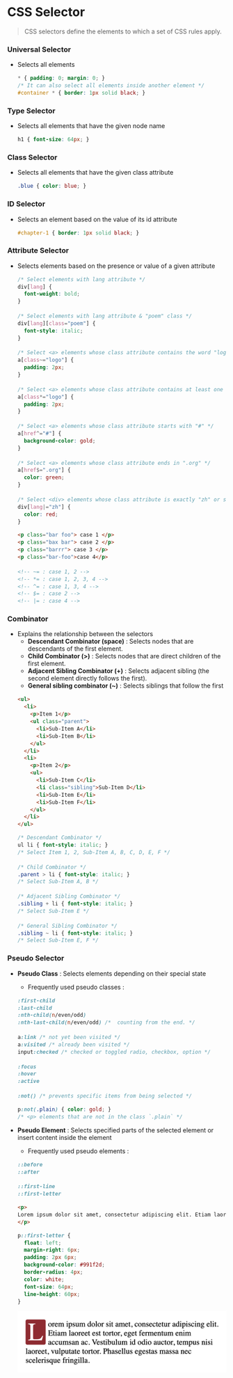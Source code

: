 # CSS Selector

>CSS selectors define the elements to which a set of CSS rules apply.

### Universal Selector
- Selects all elements
  ```css
  * { padding: 0; margin: 0; }
  /* It can also select all elements inside another element */
  #container * { border: 1px solid black; }
  ```

### Type Selector
- Selects all elements that have the given node name
  ```css
  h1 { font-size: 64px; }
  ```

### Class Selector
- Selects all elements that have the given class attribute
  ```css
  .blue { color: blue; }
  ```

### ID Selector
- Selects an element based on the value of its id attribute
  ```css
  #chapter-1 { border: 1px solid black; }
  ```

### Attribute Selector
- Selects elements based on the presence or value of a given attribute
  ```css
  /* Select elements with lang attribute */
  div[lang] {
    font-weight: bold;
  }

  /* Select elements with lang attribute & "poem" class */
  div[lang][class="poem"] {
    font-style: italic;
  }

  /* Select <a> elements whose class attribute contains the word "logo" (out of a whitespace-separated list of words) */
  a[class~="logo"] {
    padding: 2px;
  }

  /* Select <a> elements whose class attribute contains at least one occurrence of "logo" within the string. */
  a[class*="logo"] {
    padding: 2px;
  }

  /* Select <a> elements whose class attribute starts with "#" */
  a[href^="#"] {
    background-color: gold;
  }

  /* Select <a> elements whose class attribute ends in ".org" */
  a[href$=".org"] {
    color: green;
  }

  /* Select <div> elements whose class attribute is exactly "zh" or starts with "zh" and followed by an hyphen(-) */
  div[lang|="zh"] {
    color: red;
  }
  ```
  ```html
  <p class="bar foo"> case 1 </p>
  <p class="bax bar"> case 2 </p>
  <p class="barrr"> case 3 </p>
  <p class="bar-foo">case 4</p>

  <!-- ~= : case 1, 2 -->
  <!-- *= : case 1, 2, 3, 4 -->
  <!-- ^= : case 1, 3, 4 -->
  <!-- $= : case 2 -->
  <!-- |= : case 4 -->
  ```

### Combinator
- Explains the relationship between the selectors
  - **Descendant Combinator (space)** : Selects nodes that are descendants of the first element.
  - **Child Combinator (>)** :  Selects nodes that are direct children of the first element.
  - **Adjacent Sibling Combinator (+)** : Selects adjacent sibling (the second element directly follows the first).
  - **General sibling combinator (~)** : Selects siblings that follow the first
  ```html
  <ul>
    <li>
      <p>Item 1</p>
      <ul class="parent">
        <li>Sub-Item A</li>
        <li>Sub-Item B</li>
      </ul>
    </li>
    <li>
      <p>Item 2</p>
      <ul>
        <li>Sub-Item C</li>
        <li class="sibling">Sub-Item D</li>
        <li>Sub-Item E</li>
        <li>Sub-Item F</li>
      </ul>
    </li>
  </ul>
  ```
  ```css
  /* Descendant Combinator */
  ul li { font-style: italic; } 
  /* Select Item 1, 2, Sub-Item A, B, C, D, E, F */

  /* Child Combinator */
  .parent > li { font-style: italic; } 
  /* Select Sub-Item A, B */

  /* Adjacent Sibling Combinator */
  .sibling + li { font-style: italic; } 
  /* Select Sub-Item E */

  /* General Sibling Combinator */
  .sibling ~ li { font-style: italic; } 
  /* Select Sub-Item E, F */
  ```

### Pseudo Selector
- **Pseudo Class** : Selects elements depending on their special state 
  - Frequently used pseudo classes : 
  ```css
  :first-child
  :last-child
  :nth-child(n/even/odd)
  :nth-last-child(n/even/odd) /*  counting from the end. */

  a:link /* not yet been visited */
  a:visited /* already been visited */
  input:checked /* checked or toggled radio, checkbox, option */

  :focus
  :hover
  :active
  
  :not() /* prevents specific items from being selected */
  ```
  ```css
  p:not(.plain) { color: gold; } 
  /* <p> elements that are not in the class `.plain` */
  ```
  
- **Pseudo Element** : Selects specified parts of the selected element or insert content inside the element
  - Frequently used pseudo elements : 
  ```css
  ::before
  ::after
  
  ::first-line
  ::first-letter
  ```
  ```html
  <p>
  Lorem ipsum dolor sit amet, consectetur adipiscing elit. Etiam laoreet est tortor, eget fermentum enim accumsan ac. Vestibulum id odio auctor, tempus nisi laoreet, vulputate tortor. Phasellus egestas massa nec scelerisque fringilla.
  </p>
  ```
  ```css
  p::first-letter {
    float: left;
    margin-right: 6px;
    padding: 2px 6px;
    background-color: #991f2d;
    border-radius: 4px;
    color: white;
    font-size: 64px;
    line-height: 60px;
  }
  ```
  ![Image of drop cap](../assets/drop-cap.png)